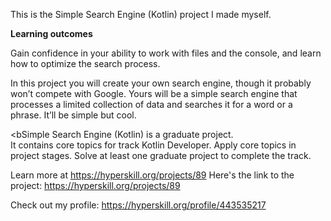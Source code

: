 This is the Simple Search Engine (Kotlin) project I made myself.

<b>Learning outcomes</b><br>
<p>Gain confidence in your ability to work with files and the console, and learn how to optimize the search process.

In this project you will create your own search engine, though it probably won’t compete with Google. Yours will be a simple search engine that processes a limited collection of data and searches it for a word or a phrase. It’ll be simple but cool.

<bSimple Search Engine (Kotlin) is a graduate project.</b><br>
It contains core topics for track Kotlin Developer. Apply core topics in project stages. Solve at least one graduate project to complete the track.<p>

Learn more at https://hyperskill.org/projects/89
Here's the link to the project: https://hyperskill.org/projects/89

Check out my profile: https://hyperskill.org/profile/443535217

